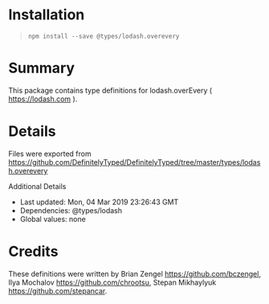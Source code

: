 # Installation
> `npm install --save @types/lodash.overevery`

# Summary
This package contains type definitions for lodash.overEvery ( https://lodash.com ).

# Details
Files were exported from https://github.com/DefinitelyTyped/DefinitelyTyped/tree/master/types/lodash.overevery

Additional Details
 * Last updated: Mon, 04 Mar 2019 23:26:43 GMT
 * Dependencies: @types/lodash
 * Global values: none

# Credits
These definitions were written by Brian Zengel <https://github.com/bczengel>, Ilya Mochalov <https://github.com/chrootsu>, Stepan Mikhaylyuk <https://github.com/stepancar>.
